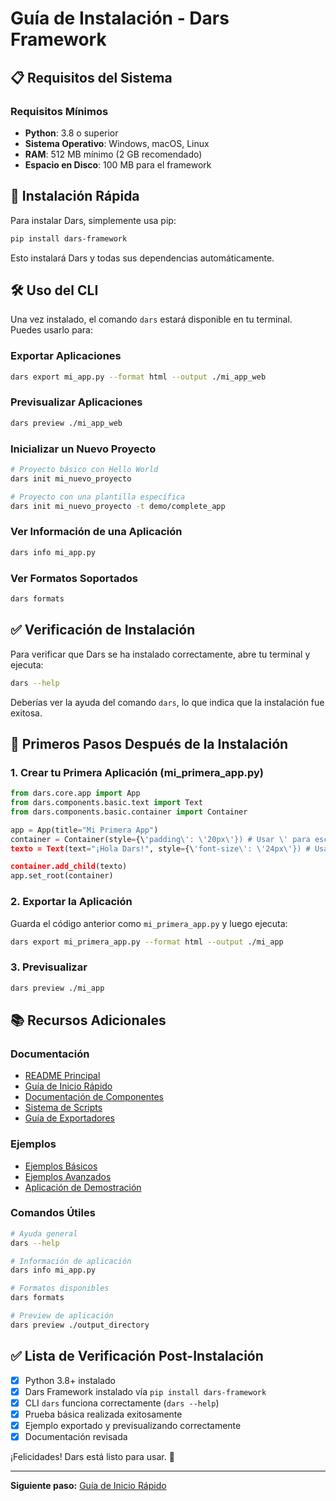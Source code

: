 # Guía de Instalación - Dars Framework

## 📋 Requisitos del Sistema

### Requisitos Mínimos

- **Python**: 3.8 o superior
- **Sistema Operativo**: Windows, macOS, Linux
- **RAM**: 512 MB mínimo (2 GB recomendado)
- **Espacio en Disco**: 100 MB para el framework

## 🚀 Instalación Rápida

Para instalar Dars, simplemente usa pip:

```bash
pip install dars-framework
```

Esto instalará Dars y todas sus dependencias automáticamente.

## 🛠️ Uso del CLI

Una vez instalado, el comando `dars` estará disponible en tu terminal. Puedes usarlo para:

### Exportar Aplicaciones

```bash
dars export mi_app.py --format html --output ./mi_app_web
```

### Previsualizar Aplicaciones

```bash
dars preview ./mi_app_web
```

### Inicializar un Nuevo Proyecto

```bash
# Proyecto básico con Hello World
dars init mi_nuevo_proyecto

# Proyecto con una plantilla específica
dars init mi_nuevo_proyecto -t demo/complete_app
```

### Ver Información de una Aplicación

```bash
dars info mi_app.py
```

### Ver Formatos Soportados

```bash
dars formats
```

## ✅ Verificación de Instalación

Para verificar que Dars se ha instalado correctamente, abre tu terminal y ejecuta:

```bash
dars --help
```

Deberías ver la ayuda del comando `dars`, lo que indica que la instalación fue exitosa.

## 🚀 Primeros Pasos Después de la Instalación

### 1. Crear tu Primera Aplicación (mi_primera_app.py)

```python
from dars.core.app import App
from dars.components.basic.text import Text
from dars.components.basic.container import Container

app = App(title="Mi Primera App")
container = Container(style={\'padding\': \'20px\'}) # Usar \' para escapar comillas
texto = Text(text="¡Hola Dars!", style={\'font-size\': \'24px\'}) # Usar \' para escapar comillas

container.add_child(texto)
app.set_root(container)
```

### 2. Exportar la Aplicación

Guarda el código anterior como `mi_primera_app.py` y luego ejecuta:

```bash
dars export mi_primera_app.py --format html --output ./mi_app
```

### 3. Previsualizar

```bash
dars preview ./mi_app
```

## 📚 Recursos Adicionales

### Documentación

- [README Principal](../README.md)
- [Guía de Inicio Rápido](../dars/docs/getting_started.md)
- [Documentación de Componentes](../dars/docs/components.md)
- [Sistema de Scripts](../dars/docs/scripts.md)
- [Guía de Exportadores](../dars/docs/exporters.md)

### Ejemplos

- [Ejemplos Básicos](../dars/templates/examples/basic/)
- [Ejemplos Avanzados](../dars/templates/examples/advanced/)
- [Aplicación de Demostración](../dars/templates/examples/demo/)

### Comandos Útiles

```bash
# Ayuda general
dars --help

# Información de aplicación
dars info mi_app.py

# Formatos disponibles
dars formats

# Preview de aplicación
dars preview ./output_directory
```

## ✅ Lista de Verificación Post-Instalación

- [x] Python 3.8+ instalado
- [x] Dars Framework instalado vía `pip install dars-framework`
- [x] CLI `dars` funciona correctamente (`dars --help`)
- [x] Prueba básica realizada exitosamente
- [x] Ejemplo exportado y previsualizando correctamente
- [x] Documentación revisada

¡Felicidades! Dars está listo para usar. 🎉

---

**Siguiente paso:** [Guía de Inicio Rápido](../dars/docs/getting_started.md)




